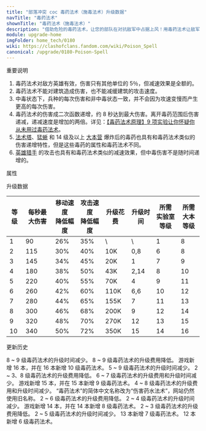 ```yaml
---
title: "部落冲突 coc 毒药法术（施毒法术）升级数据"
navTitle: "毒药法术"
shownTitle: "毒药法术（施毒法术）"
description: "借助危险的毒药法术，让您的部队在对抗敌军中占据上风！用毒药法术让敌军处于萦绕着的毒雾中，他们的移动和攻击速度都会变慢，并且受到的伤害会随着时间而加重。毒药法术对建筑物无效。"
module: upgrade-home
imgFolder: home_tech/0180
wiki: https://clashofclans.fandom.com/wiki/Poison_Spell
canonical: /upgrade/0180-Poison-Spell
---
```


<UnitInfo :folder="$frontmatter.imgFolder" imgSrc="Poison_Spell.png" :imgAlt="$frontmatter.navTitle"
    description="借助危险的毒药法术，让您的部队在对抗敌军中占据上风！用毒药法术让敌军处于萦绕着的毒雾中，他们的移动和攻击速度都会变慢，并且受到的伤害会随着时间而加重。毒药法术对建筑物无效。"
    :isSmallImg="true" />

<SmallTitle>重要说明</SmallTitle>

1. 毒药法术对敌方英雄有效，伤害只有其他单位的 5％，但减速效果是全额的。
2. 毒药法术不能对建筑造成伤害，也不能减缓建筑的攻击速度。
3. 中毒状态下，兵种的每次伤害和非中毒状态一致，并不会因为攻速变慢而产生更高的每次伤害。
4. 毒药法术的伤害成二次函数递增，约 8 秒达到最大伤害。离开毒药范围后伤害递减，递减速度是增加的两倍。详见：[【毒药法术原理】9 项实验让你怀疑你从未用过毒药法术](/p/1505)。
5. [法术塔](/upgrade/0311-Spell-Tower)、[猛蜥](/upgrade/0286-Poison-Lizard) 和 14 级及以上 [大本营](/upgrade/0400-Town-Hall) 爆炸后的毒药也具有和毒药法术类似的伤害递增特性，但是这些毒药的属性和毒药法术不同。
6. [英雄猎手](/upgrade/0088-Headhunter) 的攻击也具有和毒药法术类似的减速效果，但中毒伤害不是随时间递增的。

<SmallTitle>属性</SmallTitle>

<UnitProperties>
    <UnitProperty pKey="作用半径" pValue="3.5 格" />
    <UnitProperty pKey="作用类型" pValue="减速并掉血 (范围伤害)" />
    <UnitProperty pKey="作用目标" pValue="敌方部队和英雄" />
    <UnitProperty pKey="法术持续时间" pValue="16 秒" />
    <UnitProperty pKey="占用的法术空间" pValue="1" />
    <UnitProperty pKey="所需暗黑法术工厂等级" pValue="1" />
    <UnitProperty pKey="所需大本等级" pValue="8" />
    <UnitProperty pKey="法术配置时间" pValue="180" :isTrainingTime="true" />
</UnitProperties>

<SmallTitle>升级数据</SmallTitle>

<script setup>
const tableExtraInfo = [
    {
        "column": 4,
        "type": "cost",
        "gpClass": "research",
        "icon": "Dark_Elixir"
    },
    {
        "column": 5,
        "type": "time",
        "gpClass": "research"
    }
];
</script>

<UnitTable :tableExtraInfo="tableExtraInfo">

| 等级 |每秒最大伤害|移动速度<br>降低幅度|攻击速度<br>降低幅度| 升级花费 | 升级时间 |所需<br>实验室等级|所需<br>大本等级|
| ---- |    ----   |        ----      |         ----      |   ----  |   ----   |       ----     |      ----     |
|   1  |     90    |        26%       |         35%       |     \   |     \    |         1      |        8      |
|   2  |    115    |        30%       |         40%       |    10K  |    0,8   |         6      |        8      |
|   3  |    145    |        34%       |         45%       |    20K  |    1     |         7      |        9      |
|   4  |    180    |        38%       |         50%       |    43K  |    2,14  |         8      |       10      |
|   5  |    220    |        40%       |         55%       |    70K  |    4     |         9      |       11      |
|   6  |    260    |        42%       |         60%       |   110K  |    6,6   |        10      |       12      |
|   7  |    280    |        44%       |         65%       |   155K  |    7     |        11      |       13      |
|   8  |    300    |        46%       |         68%       |   200K  |    9     |        12      |       14      |
|   9  |    320    |        48%       |         70%       |   270K  |   12     |        13      |       15      |
|  10  |    340    |        50%       |         72%       |   350K  |   15     |        14      |       16      |
</UnitTable>

<SmallTitle>更新历史</SmallTitle>

<Timeline>
    <TimelineItem date="2024/06/18">
        <TimelineRow>8 ~ 9 级毒药法术的升级时间减少。</TimelineRow>
        <TimelineRow>8 ~ 9 级毒药法术的升级费用降低。</TimelineRow>
    </TimelineItem>
    <TimelineItem date="2023/12/12">
        <TimelineRow>游戏新增 16 本，并在 16 本新增 10 级毒药法术。</TimelineRow>
        <TimelineRow>5 ~ 9 级毒药法术的升级时间减少。</TimelineRow>
        <TimelineRow>2 ~ 3、8 级毒药法术的升级费用降低。</TimelineRow>
    </TimelineItem>
    <TimelineItem date="2023/06/12">
        <TimelineRow>6 ~ 7 级毒药法术的升级费用和升级时间减少。</TimelineRow>
    </TimelineItem>
    <TimelineItem date="2022/10/10">
        <TimelineRow>游戏新增 15 本，并在 15 本新增 9 级毒药法术。</TimelineRow>
        <TimelineRow>4 ~ 8 级毒药法术的升级费用和升级时间减少。</TimelineRow>
    </TimelineItem>
    <TimelineItem date="2022/02/15">
        <TimelineRow>“毒药法术”的简体中文名称改为“伤害药水法术”，网站仍然使用旧名称。</TimelineRow>
    </TimelineItem>
    <TimelineItem date="2021/12/09">
        <TimelineRow>2 ~ 6 级毒药法术的升级费用降低。</TimelineRow>
        <TimelineRow>2 ~ 4 级毒药法术的升级时间减少。</TimelineRow>
    </TimelineItem>
    <TimelineItem date="2021/04/12">
        <TimelineRow>游戏新增 14 本，并在 14 本新增 8 级毒药法术。</TimelineRow>
        <TimelineRow>2 ~ 3 级毒药法术的升级费用降低。</TimelineRow>
        <TimelineRow>2 ~ 5 级毒药法术的升级时间减少。</TimelineRow>
    </TimelineItem>
    <TimelineItem date="2020/03/30">
        <TimelineRow>13 本新增 7 级毒药法术。</TimelineRow>
    </TimelineItem>
    <TimelineItem date="2019/06/18">
        <TimelineRow>12 本新增 6 级毒药法术。</TimelineRow>
    </TimelineItem>
    <TimelineItem :historyBottom="true" />
</Timeline>